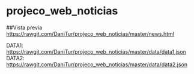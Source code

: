 # projeco_web_noticias

##Vista previa
https://rawgit.com/DaniTur/projeco_web_noticias/master/news.html


DATA1: https://rawgit.com/DaniTur/projeco_web_noticias/master/data/data1.json
DATA2: https://rawgit.com/DaniTur/projeco_web_noticias/master/data/data2.json

